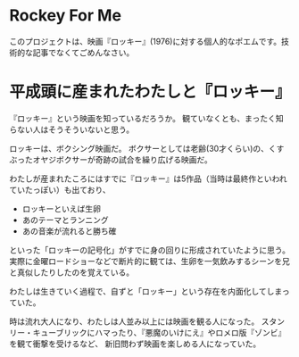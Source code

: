 # Rockey For Me

このプロジェクトは、映画『ロッキー』(1976)に対する個人的なポエムです。技術的な記事でなくてごめんなさい。

# 平成頭に産まれたわたしと『ロッキー』

『ロッキー』という映画を知っているだろうか。
観ていなくとも、まったく知らない人はそうそういないと思う。

ロッキーは、ボクシング映画だ。
ボクサーとしては老齢(30才くらい)の、くすぶったオヤジボクサーが奇跡の試合を繰り広げる映画だ。


わたしが産まれたころにはすでに『ロッキー』は5作品（当時は最終作といわれていたっぽい）も出ており、

* ロッキーといえば生卵
* あのテーマとランニング
* あの音楽が流れると勝ち確

といった「ロッキーの記号化」がすでに身の回りに形成されていたように思う。
実際に金曜ロードショーなどで断片的に観ては、生卵を一気飲みするシーンを兄と真似したりしたのを覚えている。

わたしは生きていく過程で、自ずと「ロッキー」という存在を内面化してしまっていた。

時は流れ大人になり、わたしは人並み以上には映画を観る人になった。
スタンリー・キューブリックにハマったり、『悪魔のいけにえ』やロメロ版『ゾンビ』を観て衝撃を受けるなど、
新旧問わず映画を楽しめる人になっていた。
